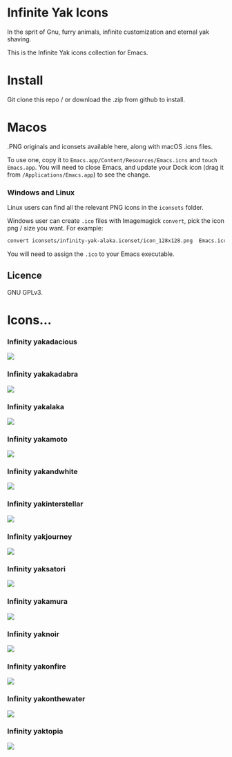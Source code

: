 # Infinite Yak Icons

In the sprit of Gnu, furry animals, infinite customization and eternal yak shaving.

This is the Infinite Yak icons collection for Emacs.


# Install

Git clone this repo / or download the .zip from github to install.

# Macos

.PNG originals and iconsets available here, along with macOS .icns files.

To use one, copy it to `Emacs.app/Content/Resources/Emacs.icns` and `touch
Emacs.app`. You will need to close Emacs, and update your Dock icon (drag it
from `/Applications/Emacs.app`) to see the change.

### Windows and Linux

Linux users can find all the relevant PNG icons in the `iconsets` folder.

Windows user can create `.ico` files with Imagemagick `convert`, pick the icon png / size you want. For example:

``` sh
convert iconsets/infinity-yak-alaka.iconset/icon_128x128.png  Emacs.ico
```

You will need to assign the `.ico` to your Emacs executable.

## Licence

GNU GPLv3.

# Icons...

### Infinity yakadacious

![](iconsets/infinity-yak-adacious.iconset/icon_512x512.png)

### Infinity yakakadabra

![](iconsets/infinity-yak-akadabra.iconset/icon_512x512.png)

### Infinity yakalaka

![](iconsets/infinity-yak-alaka.iconset/icon_512x512.png)

### Infinity yakamoto

![](iconsets/infinity-yak-amoto.iconset/icon_512x512.png)

### Infinity yakandwhite

![](iconsets/infinity-yak-andwhite.iconset/icon_512x512.png)

### Infinity yakinterstellar

![](iconsets/infinity-yak-interstellar.iconset/icon_512x512.png)

### Infinity yakjourney

![](iconsets/infinity-yak-journey.iconset/icon_512x512.png)

### Infinity yaksatori

![](iconsets/infinity-yak-satori.iconset/icon_512x512.png)

### Infinity yakamura

![](iconsets/infinity-yak-amura.iconset/icon_512x512.png)

### Infinity yaknoir

![](iconsets/infinity-yak-noir.iconset/icon_512x512.png)

### Infinity yakonfire

![](iconsets/infinity-yak-onfire.iconset/icon_512x512.png)

### Infinity yakonthewater

![](iconsets/infinity-yak-onthewater.iconset/icon_512x512.png)

### Infinity yaktopia

![](iconsets/infinity-yak-topia.iconset/icon_512x512.png)

